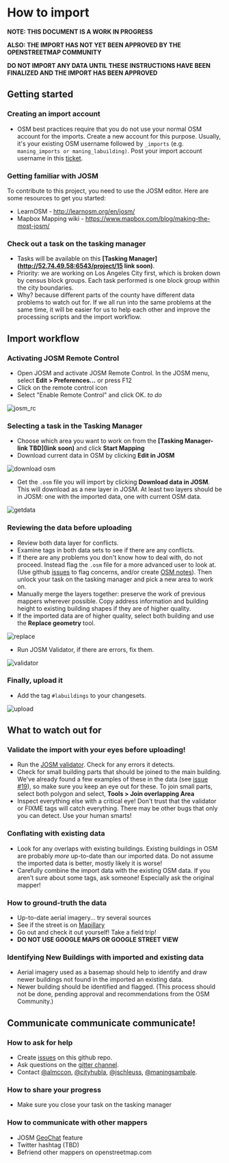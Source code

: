 How to import
=============

**NOTE: THIS DOCUMENT IS A WORK IN PROGRESS**

**ALSO: THE IMPORT HAS NOT YET BEEN APPROVED BY THE OPENSTREETMAP COMMUNITY**

**DO NOT IMPORT ANY DATA UNTIL THESE INSTRUCTIONS HAVE BEEN FINALIZED AND THE IMPORT HAS BEEN APPROVED**

## Getting started

### Creating an import account

 * OSM best practices require that you do not use your normal OSM account for the imports. Create a new account for this purpose. 
 Usually, it's your existing OSM username followed by `_imports` (e.g. `maning_imports or maning_labuilding)`.
 Post your import account username in this [ticket](http://github.com/osmlab/labuildings/issues/40).

### Getting familiar with JOSM

To contribute to this project, you need to use the JOSM editor.  Here are some resources to get you started:
 * LearnOSM - http://learnosm.org/en/josm/
 * Mapbox Mapping wiki - https://www.mapbox.com/blog/making-the-most-josm/

### Check out a task on the tasking manager

 * Tasks will be available on this **[Tasking Manager](http://52.74.49.58:6543/project/15 link soon)**.
 * Priority: we are working on Los Angeles City first, which is broken down by census block groups. Each task performed is one block group within the city boundaries.
 * Why? because different parts of the county have different data problems to watch out for. If we all run into the same problems at the same time, it will be easier for us to help each other and improve the processing scripts and the import workflow.

## Import workflow

### Activating JOSM Remote Control
 * Open JOSM and activate JOSM Remote Control. In the JOSM menu, select **Edit > Preferences...** or press F12
 * Click on the remote control icon
 * Select "Enable Remote Control" and click OK. *to do*
 
 ![josm_rc](https://cloud.githubusercontent.com/assets/353700/13667682/adc1f10c-e6dd-11e5-8f01-e83a52460bfd.gif)

### Selecting a task in the Tasking Manager

 * Choose which area you want to work on from the **[Tasking Manager-link TBD](link soon)** and click **Start Mapping**
 * Download current data in OSM by clicking **Edit in JOSM**
 
 ![download osm](https://cloud.githubusercontent.com/assets/353700/13667998/b04127f2-e6df-11e5-95c4-bc80471dee61.gif)
 
 
 * Get the `.osm` file you will import by clicking **Download data in JOSM**.  This will download as a new layer in JOSM.
   At least two layers should be in JOSM: one with the imported data, one with current OSM data.

 ![getdata](https://cloud.githubusercontent.com/assets/353700/12942521/ddcbf232-d001-11e5-96c4-5223bd633647.gif)

### Reviewing the data before uploading

 * Review both data layer for conflicts.
 * Examine tags in both data sets to see if there are any conflicts.
 * If there are any problems you don't know how to deal with, do not proceed. Instead flag the `.osm` file for a more advanced user to look at. (Use github [issues](http://github.com/osmlab/labuildings/issues) to flag concerns, and/or create [OSM notes](http://wiki.openstreetmap.org/wiki/Notes)). Then unlock your task on the tasking manager and pick a new area to work on.
 * Manually merge the layers together: preserve the work of previous mappers wherever possible. Copy address information and building height to existing building shapes if they are of higher quality.
 * If the imported data are of higher quality, select both building and use the **Replace geometry** tool. 
 
 ![replace](https://cloud.githubusercontent.com/assets/353700/12942518/ddba87a4-d001-11e5-9441-2561f67b45bc.gif) 

 *  Run JOSM Validator, if there are errors, fix them. 

![validator](https://cloud.githubusercontent.com/assets/353700/12942520/ddc572f4-d001-11e5-8cf6-399511cd47fa.gif) 

### Finally, upload it

 * Add the tag `#labuildings` to your changesets.
 
![upload](https://cloud.githubusercontent.com/assets/353700/12942517/ddb5c930-d001-11e5-826a-342c3f80f014.gif) 

## What to watch out for

### Validate the import with your eyes before uploading!

 * Run the [JOSM validator](http://wiki.openstreetmap.org/wiki/JOSM/Validator). Check for any errors it detects.
 * Check for small building parts that should be joined to the main building. We've already found a few examples of these in the data (see [issue #19](https://github.com/osmlab/labuildings/issues/19)), so make sure you keep an eye out for these.  To join small parts, select both polygon and select, **Tools > Join overlapping Area**
 * Inspect everything else with a critical eye! Don't trust that the validator or FIXME tags will catch everything. There may be other bugs that only you can detect. Use your human smarts!
 
### Conflating with existing data
 * Look for any overlaps with existing buildings. Existing buildings in OSM are probably _more_ up-to-date than our imported data. Do not assume the imported data is better, mostly likely it is worse! 
 * Carefully combine the import data with the existing OSM data. If you aren't sure about some tags, ask someone! Especially ask the original mapper! 
 
### How to ground-truth the data
 * Up-to-date aerial imagery... try several sources
 * See if the street is on [Mapillary](http://www.mapillary.com/map/im/bbox/33.65806700735439/34.410308669603495/-119.10278320312499/-117.3504638671875)
 * Go out and check it out yourself! Take a field trip!
 * **DO NOT USE GOOGLE MAPS OR GOOGLE STREET VIEW**

### Identifying New Buildings with imported and existing data
* Aerial imagery used as a basemap should help to identify and draw newer buildings not found in the imported an existing data.
* Newer building should be identified and flagged. (This process should not be done, pending approval and recommendations from the OSM Community.)
 
## Communicate communicate communicate!

### How to ask for help

 * Create [issues](http://github.com/osmlab/labuildings/issues) on this github repo.
 * Ask questions on the [gitter channel](http://gitter.im/osmlab/labuildings).
 * Contact [@almccon](http://twitter.com/almccon), [@cityhubla](http://twitter.com/cityhubla),  [@jschleuss](http://twitter.com/jschleuss),  [@maningsambale](http://twitter.com/maningsambale).

### How to share your progress

 * Make sure you close your task on the tasking manager

### How to communicate with other mappers

 * JOSM [GeoChat](http://wiki.openstreetmap.org/wiki/JOSM/Plugins/GeoChat) feature
 * Twitter hashtag (TBD)
 * Befriend other mappers on openstreetmap.com
